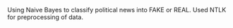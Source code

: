 Using Naive Bayes to classify political news into FAKE or REAL. Used NTLK for preprocessing of data.
